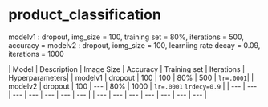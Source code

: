 # product_classification

modelv1 : dropout, img_size = 100,  training set = 80%, iterations = 500, accuracy = 
modelv2 : dropout, iomg_size = 100, learniing rate decay = 0.09, iterations = 1000


| Model | Description | Image Size | Accuracy | Training set | Iterations | Hyperparameters| 
| modelv1 | dropout | 100 | 100 | 80% | 500 | `lr=.0001`| 
| modelv2 | dropout | 100 | --- | 80% | 1000 | `lr=.0001` `lrdecy=0.9` | 
| --- | --- | --- | --- | --- | --- | --- | 
| --- | --- | --- | --- | --- | --- | --- | 
